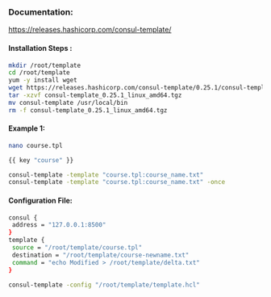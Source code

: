 
### Documentation:

https://releases.hashicorp.com/consul-template/

#### Installation Steps :
```sh
mkdir /root/template
cd /root/template
yum -y install wget
wget https://releases.hashicorp.com/consul-template/0.25.1/consul-template_0.25.1_linux_amd64.tgz
tar -xzvf consul-template_0.25.1_linux_amd64.tgz
mv consul-template /usr/local/bin
rm -f consul-template_0.25.1_linux_amd64.tgz
```
#### Example 1:
```sh
nano course.tpl
```
```sh
{{ key "course" }}
```

```sh
consul-template -template "course.tpl:course_name.txt"
consul-template -template "course.tpl:course_name.txt" -once
```
#### Configuration File:
```sh
consul {
 address = "127.0.0.1:8500"
}
template {
 source = "/root/template/course.tpl"
 destination = "/root/template/course-newname.txt"
 command = "echo Modified > /root/template/delta.txt"
}
```

```sh
consul-template -config "/root/template/template.hcl"
```
